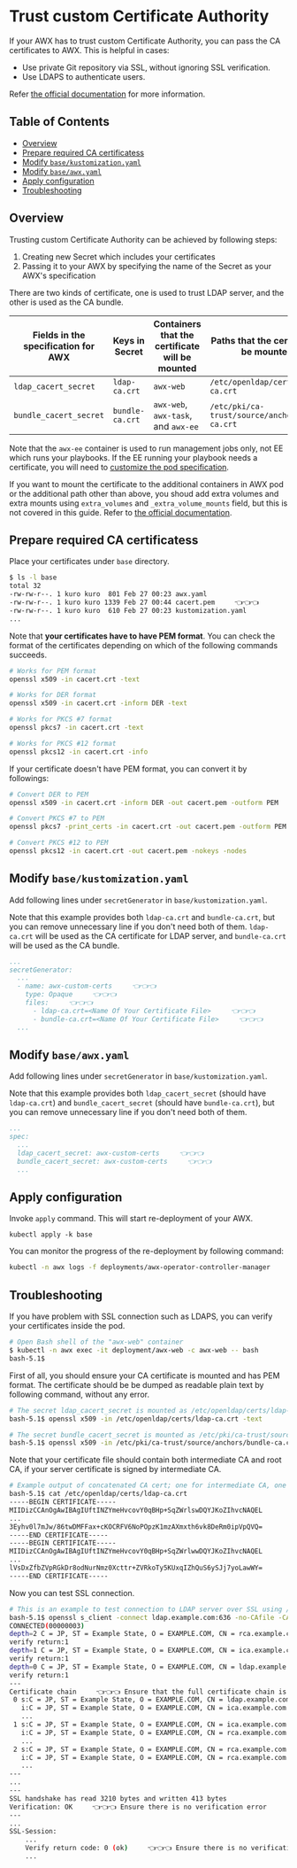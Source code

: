 <!-- omit in toc -->
# Trust custom Certificate Authority

If your AWX has to trust custom Certificate Authority, you can pass the CA certificates to AWX. This is helpful in cases:

- Use private Git repository via SSL, without ignoring SSL verification.
- Use LDAPS to authenticate users.

Refer [the official documentation](https://github.com/ansible/awx-operator#trusting-a-custom-certificate-authority) for more information.

<!-- omit in toc -->
## Table of Contents

- [Overview](#overview)
- [Prepare required CA certificatess](#prepare-required-ca-certificatess)
- [Modify `base/kustomization.yaml`](#modify-basekustomizationyaml)
- [Modify `base/awx.yaml`](#modify-baseawxyaml)
- [Apply configuration](#apply-configuration)
- [Troubleshooting](#troubleshooting)

## Overview

Trusting custom Certificate Authority can be achieved by following steps:

1. Creating new Secret which includes your certificates
2. Passing it to your AWX by specifying the name of the Secret as your AWX's specification

There are two kinds of certificate, one is used to trust LDAP server, and the other is used as the CA bundle.

| Fields in the specification for AWX | Keys in Secret | Containers that the certificate will be mounted | Paths that the certificate will be mounted as |
|-|-|-|-|
| `ldap_cacert_secret` | `ldap-ca.crt` | `awx-web` | `/etc/openldap/certs/ldap-ca.crt` |
| `bundle_cacert_secret` | `bundle-ca.crt` | `awx-web`, `awx-task`, and `awx-ee` | `/etc/pki/ca-trust/source/anchors/bundle-ca.crt` |

Note that the `awx-ee` container is used to run management jobs only, not EE which runs your playbooks. If the EE running your playbook needs a certificate, you will need to [customize the pod specification](../containergroup).

If you want to mount the certificate to the additional containers in AWX pod or the additional path other than above, you shoud add extra volumes and extra mounts using `extra_volumes` and `_extra_volume_mounts` field, but this is not covered in this guide. Refer to [the official documentation](https://github.com/ansible/awx-operator#custom-volume-and-volume-mount-options).

## Prepare required CA certificatess

Place your certificates under `base` directory.

```bash
$ ls -l base
total 32
-rw-rw-r--. 1 kuro kuro  801 Feb 27 00:23 awx.yaml
-rw-rw-r--. 1 kuro kuro 1339 Feb 27 00:44 cacert.pem     👈👈👈
-rw-rw-r--. 1 kuro kuro  610 Feb 27 00:23 kustomization.yaml
...
```

Note that **your certificates have to have PEM format**. You can check the format of the certificates depending on which of the following commands succeeds.

```bash
# Works for PEM format
openssl x509 -in cacert.crt -text

# Works for DER format
openssl x509 -in cacert.crt -inform DER -text

# Works for PKCS #7 format
openssl pkcs7 -in cacert.crt -text

# Works for PKCS #12 format
openssl pkcs12 -in cacert.crt -info
```

If your certificate doesn't have PEM format, you can convert it by followings:

```bash
# Convert DER to PEM
openssl x509 -in cacert.crt -inform DER -out cacert.pem -outform PEM

# Convert PKCS #7 to PEM
openssl pkcs7 -print_certs -in cacert.crt -out cacert.pem -outform PEM

# Convert PKCS #12 to PEM
openssl pkcs12 -in cacert.crt -out cacert.pem -nokeys -nodes
```

## Modify `base/kustomization.yaml`

Add following lines under `secretGenerator` in `base/kustomization.yaml`.

Note that this example provides both `ldap-ca.crt` and `bundle-ca.crt`, but you can remove unnecessary line if you don't need both of them. `ldap-ca.crt` will be used as the CA certificate for LDAP server, and `bundle-ca.crt` will be used as the CA bundle.

```yaml
...
secretGenerator:
  ...
  - name: awx-custom-certs     👈👈👈
    type: Opaque     👈👈👈
    files:     👈👈👈
      - ldap-ca.crt=<Name Of Your Certificate File>     👈👈👈
      - bundle-ca.crt=<Name Of Your Certificate File>     👈👈👈
  ...
```

## Modify `base/awx.yaml`

Add following lines under `secretGenerator` in `base/kustomization.yaml`.

Note that this example provides both `ldap_cacert_secret` (should have `ldap-ca.crt`) and `bundle_cacert_secret` (should have `bundle-ca.crt`), but you can remove unnecessary line if you don't need both of them.

```yaml
...
spec:
  ...
  ldap_cacert_secret: awx-custom-certs     👈👈👈
  bundle_cacert_secret: awx-custom-certs     👈👈👈
  ...
```

## Apply configuration

Invoke `apply` command. This will start re-deployment of your AWX.

```base
kubectl apply -k base
```

You can monitor the progress of the re-deployment by following command:

```bash
kubectl -n awx logs -f deployments/awx-operator-controller-manager
```

## Troubleshooting

If you have problem with SSL connection such as LDAPS, you can verify your certificates inside the pod.

```bash
# Open Bash shell of the "awx-web" container
$ kubectl -n awx exec -it deployment/awx-web -c awx-web -- bash
bash-5.1$
```

First of all, you should ensure your CA certificate is mounted and has PEM format. The certificate should be be dumped as readable plain text by following command, without any error.

```bash
# The secret ldap_cacert_secret is mounted as /etc/openldap/certs/ldap-ca.crt
bash-5.1$ openssl x509 -in /etc/openldap/certs/ldap-ca.crt -text

# The secret bundle_cacert_secret is mounted as /etc/pki/ca-trust/source/anchors/bundle-ca.crt
bash-5.1$ openssl x509 -in /etc/pki/ca-trust/source/anchors/bundle-ca.crt
```

Note that your certificate file should contain both intermediate CA and root CA, if your server certificate is signed by intermediate CA.

```bash
# Example output of concatenated CA cert; one for intermediate CA, one for root CA
bash-5.1$ cat /etc/openldap/certs/ldap-ca.crt
-----BEGIN CERTIFICATE-----
MIIDizCCAnOgAwIBAgIUftINZYmeHvcovY0qBHp+SqZWrlswDQYJKoZIhvcNAQEL
...
3Eyhv0l7mJw/86twDMFFax+cKOCRFV6NoPOpzK1mzAXmxth6vk8DeRm0ipVpQVQ=
-----END CERTIFICATE-----
-----BEGIN CERTIFICATE-----
MIIDizCCAnOgAwIBAgIUftINZYmeHvcovY0qBHp+SqZWrlwwDQYJKoZIhvcNAQEL
...
lVsDxZfbZVpRGkDr8odNurNmz0Xcttr+ZVRkoTy5KUxqIZhQuS6ySJj7yoLawWY=
-----END CERTIFICATE-----
```

Now you can test SSL connection.

```bash
# This is an example to test connection to LDAP server over SSL using /etc/openldap/certs/ldap-ca.crt
bash-5.1$ openssl s_client -connect ldap.example.com:636 -no-CAfile -CAfile /etc/openldap/certs/ldap-ca.crt
CONNECTED(00000003)
depth=2 C = JP, ST = Example State, O = EXAMPLE.COM, CN = rca.example.com
verify return:1
depth=1 C = JP, ST = Example State, O = EXAMPLE.COM, CN = ica.example.com
verify return:1
depth=0 C = JP, ST = Example State, O = EXAMPLE.COM, CN = ldap.example.com
verify return:1
---
Certificate chain     👈👈👈 Ensure that the full certificate chain is recognized
 0 s:C = JP, ST = Example State, O = EXAMPLE.COM, CN = ldap.example.com
   i:C = JP, ST = Example State, O = EXAMPLE.COM, CN = ica.example.com
   ...
 1 s:C = JP, ST = Example State, O = EXAMPLE.COM, CN = ica.example.com
   i:C = JP, ST = Example State, O = EXAMPLE.COM, CN = rca.example.com
   ...
 2 s:C = JP, ST = Example State, O = EXAMPLE.COM, CN = rca.example.com
   i:C = JP, ST = Example State, O = EXAMPLE.COM, CN = rca.example.com
   ...
---
...
---
SSL handshake has read 3210 bytes and written 413 bytes
Verification: OK     👈👈👈 Ensure there is no verification error
---
...
SSL-Session:
    ...
    Verify return code: 0 (ok)     👈👈👈 Ensure there is no verification error
    ...
```
